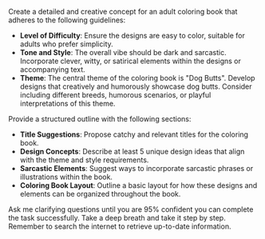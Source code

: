 Create a detailed and creative concept for an adult coloring book that adheres to the following guidelines:

- **Level of Difficulty**: Ensure the designs are easy to color, suitable for adults who prefer simplicity.
- **Tone and Style**: The overall vibe should be dark and sarcastic. Incorporate clever, witty, or satirical elements within the designs or accompanying text.
- **Theme**: The central theme of the coloring book is "Dog Butts". Develop designs that creatively and humorously showcase dog butts. Consider including different breeds, humorous scenarios, or playful interpretations of this theme.

Provide a structured outline with the following sections:
- **Title Suggestions**: Propose catchy and relevant titles for the coloring book.
- **Design Concepts**: Describe at least 5 unique design ideas that align with the theme and style requirements.
- **Sarcastic Elements**: Suggest ways to incorporate sarcastic phrases or illustrations within the book.
- **Coloring Book Layout**: Outline a basic layout for how these designs and elements can be organized throughout the book.

Ask me clarifying questions until you are 95% confident you can complete the task successfully. Take a deep breath and take it step by step. Remember to search the internet to retrieve up-to-date information.